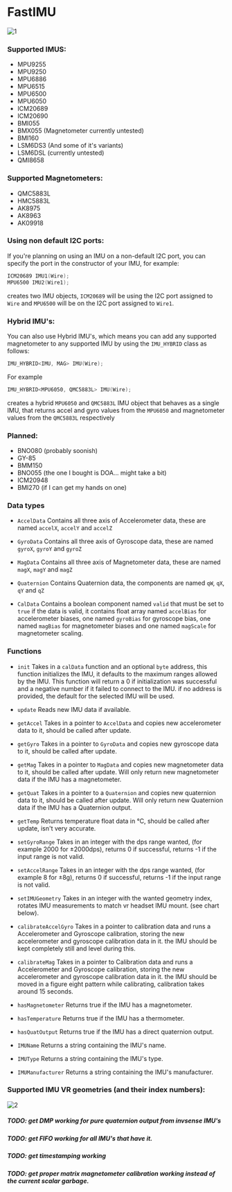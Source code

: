 # FastIMU
![1](fast.png)

### Supported IMUS: 

* MPU9255 
* MPU9250 
* MPU6886 
* MPU6515 
* MPU6500 
* MPU6050
* ICM20689 
* ICM20690 
* BMI055 
* BMX055 (Magnetometer currently untested)
* BMI160
* LSM6DS3 (And some of it's variants)
* LSM6DSL (currently untested)
* QMI8658

### Supported Magnetometers:
* QMC5883L
* HMC5883L
* AK8975
* AK8963
* AK09918

### Using non default I2C ports:
If you're planning on using an IMU on a non-default I2C port, you can specify the port in the constructor of your IMU, for example:
```c++
ICM20689 IMU1(Wire); 
MPU6500 IMU2(Wire1); 
```
creates two IMU objects, `ICM20689` will be using the I2C port assigned to `Wire` and `MPU6500` will be on the I2C port assigned to `Wire1`.

### Hybrid IMU's:
You can also use Hybrid IMU's, which means you can add any supported magnetometer to any supported IMU by using the `IMU_HYBRID` class as follows:
```c++
IMU_HYBRID<IMU, MAG> IMU(Wire);
```

For example
```c++
IMU_HYBRID<MPU6050, QMC5883L> IMU(Wire);
```

creates a hybrid `MPU6050` and `QMC5883L` IMU object that behaves as a single IMU, that returns accel and gyro values from the `MPU6050` and magnetometer values from the `QMC5883L` respectively

### Planned:
* BNO080 (probably soonish)
* GY-85
* BMM150 
* BNO055 (the one I bought is DOA... might take a bit)
* ICM20948 
* BMI270 (if I can get my hands on one)

### Data types

* ```AccelData``` Contains all three axis of Accelerometer data, these are named ```accelX```, ```accelY``` and ```accelZ```

* ```GyroData``` Contains all three axis of Gyroscope data, these are named ```gyroX```, ```gyroY``` and ```gyroZ```

* ```MagData``` Contains all three axis of Magnetometer data, these are named ```magX```, ```magY``` and ```magZ```

* ```Quaternion``` Contains Quaternion data, the components are named ```qW```, ```qX```, ```qY``` and ```qZ```

* ```CalData``` Contains a boolean component named ```valid``` that must be set to ```true``` if the data is valid, it contains float array named ```accelBias``` for accelerometer biases, one named ```gyroBias``` for gyroscope bias, one named ```magBias``` for magnetometer biases and one named ```magScale``` for magnetometer scaling.

### Functions
* ```init``` Takes in a ```calData``` function and an optional ```byte``` address, this function initializes the IMU, it defaults to the maximum ranges allowed by the IMU. This function will return a 0 if initialization was successful and a negative number if it failed to connect to the IMU. if no address is provided, the default for the selected IMU will be used.

* ```update``` Reads new IMU data if available.

* ```getAccel``` Takes in a pointer to ```AccelData``` and copies new accelerometer data to it, should be called after update.

* ```getGyro``` Takes in a pointer to ```GyroData``` and copies new gyroscope data to it, should be called after update.

* ```getMag``` Takes in a pointer to ```MagData``` and copies new magnetometer data to it, should be called after update. Will only return new magnetometer data if the IMU has a magnetometer.
 
* ```getQuat``` Takes in a pointer to a ```Quaternion``` and copies new quaternion data to it, should be called after update. Will only return new Quaternion data if the IMU has a Quaternion output.

* ```getTemp``` Returns temperature float data in °C, should be called after update, isn't very accurate.

* ```setGyroRange``` Takes in an integer with the dps range wanted, (for example 2000 for ±2000dps), returns 0 if successful, returns -1 if the input range is not valid.

* ```setAccelRange``` Takes in an integer with the dps range wanted, (for example 8 for ±8g), returns 0 if successful, returns -1 if the input range is not valid.

* ```setIMUGeometry``` Takes in an integer with the wanted geometry index, rotates IMU measurements to match vr headset IMU mount. (see chart below).

* ```calibrateAccelGyro``` Takes in a pointer to calibration data and runs a Accelerometer and Gyroscope calibration, storing the new accelerometer and gyroscope calibration data in it. the IMU should be kept completely still and level during this.

* ```calibrateMag``` Takes in a pointer to Calibration data and runs a Accelerometer and Gyroscope calibration, storing the new accelerometer and gyroscope calibration data in it. the IMU should be moved in a figure eight pattern while calibrating, calibration takes around 15 seconds.

* ```hasMagnetometer``` Returns true if the IMU has a magnetometer.

* ```hasTemperature``` Returns true if the IMU has a thermometer.

* ```hasQuatOutput``` Returns true if the IMU has a direct quaternion output.

* ```IMUName``` Returns a string containing the IMU's name.

* ```IMUType``` Returns a string containing the IMU's type.

* ```IMUManufacturer``` Returns a string containing the IMU's manufacturer.


### Supported IMU VR geometries (and their index numbers):

![2](MountIndex.png)

##### TODO: get DMP working for pure quaternion output from invsense IMU's
##### TODO: get FIFO working for all IMU's that have it.
##### TODO: get timestamping working 
##### TODO: get proper matrix magnetometer calibration working instead of the current scalar garbage.